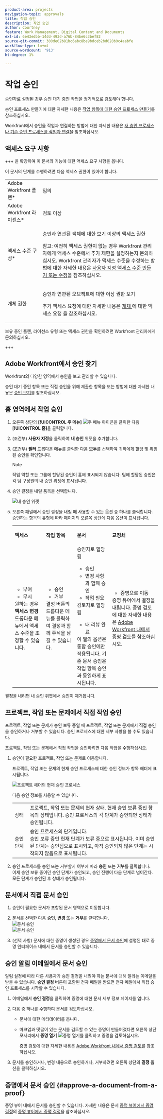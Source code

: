 ```yaml
---
product-area: projects
navigation-topic: approvals
title: 작업 승인
description: 작업 승인
author: Courtney
feature: Work Management, Digital Content and Documents
exl-id: 6e43edbb-14dd-493d-a76b-84be6c3bef82
source-git-commit: 300de02b81bc6abc8be9bdceb2bd028b0c4aabfe
workflow-type: tm+mt
source-wordcount: '913'
ht-degree: 1%

---
```


# 작업 승인

<!--
<p data-mc-conditions="QuicksilverOrClassic.Draft mode">(NOTE:&nbsp;From&nbsp;Courtney: Linked to Training sites/ articles , don't change title and link)</p>
-->

승인자로 설정된 경우 승인 대기 중인 작업을 정기적으로 검토해야 합니다.

승인 프로세스 만들기에 대한 자세한 내용은 [작업 항목에 대한 승인 프로세스 만들기](../../administration-and-setup/customize-workfront/configure-approval-milestone-processes/create-approval-processes.md)를 참조하십시오.

Workfront에서 승인을 작업과 연결하는 방법에 대한 자세한 내용은 [새 승인 프로세스나 기존 승인 프로세스를 작업과 연결](../../review-and-approve-work/manage-approvals/associate-approval-with-work.md)을 참조하십시오.

## 액세스 요구 사항

+++ 을 확장하여 이 문서의 기능에 대한 액세스 요구 사항을 봅니다.

이 문서의 단계를 수행하려면 다음 액세스 권한이 있어야 합니다.

<table style="table-layout:auto"> 
 <col> 
 <col> 
 <tbody> 
  <tr> 
   <td role="rowheader">Adobe Workfront 플랜*</td> 
   <td> <p>임의</p> </td> 
  </tr> 
  <tr> 
   <td role="rowheader">Adobe Workfront 라이센스*</td> 
   <td> <p>검토 이상</p> </td> 
  </tr> 
  <tr> 
   <td role="rowheader">액세스 수준 구성*</td> 
   <td> <p>승인과 연관된 객체에 대한 보기 이상의 액세스 권한</p> <p>참고: 여전히 액세스 권한이 없는 경우 Workfront 관리자에게 액세스 수준에서 추가 제한을 설정하는지 문의하십시오. Workfront 관리자가 액세스 수준을 수정하는 방법에 대한 자세한 내용은 <a href="../../administration-and-setup/add-users/configure-and-grant-access/create-modify-access-levels.md" class="MCXref xref">사용자 지정 액세스 수준 만들기 또는 수정</a>을 참조하십시오.</p> </td> 
  </tr> 
  <tr> 
   <td role="rowheader">개체 권한</td> 
   <td> <p>승인과 연관된 오브젝트에 대한 이상 권한 보기</p> <p>추가 액세스 요청에 대한 자세한 내용은 <a href="../../workfront-basics/grant-and-request-access-to-objects/request-access.md" class="MCXref xref">개체 </a>에 대한 액세스 요청 을 참조하십시오.</p> </td> 
  </tr> 
 </tbody> 
</table>

보유 중인 플랜, 라이선스 유형 또는 액세스 권한을 확인하려면 Workfront 관리자에게 문의하십시오.

+++

## Adobe Workfront에서 승인 찾기

Workfront의 다양한 영역에서 승인을 보고 관리할 수 있습니다.

승인 대기 중인 항목 또는 직접 승인을 위해 제출한 항목을 보는 방법에 대한 자세한 내용은 [승인 보기](../../review-and-approve-work/manage-approvals/view-approvals.md)를 참조하십시오.

## 홈 영역에서 작업 승인

1. 오른쪽 상단의 **[!UICONTROL 주 메뉴]** ![주 메뉴 아이콘](assets/main-menu-icon.png)을 클릭한 다음 **[!UICONTROL 홈]**&#x200B;을 클릭합니다.
1. (조건부) **사용자 지정**&#x200B;을 클릭하여 **내 승인** 위젯을 추가합니다.
1. (조건부) **필터** 드롭다운 메뉴를 클릭한 다음 **모두**&#x200B;를 선택하여 귀하에게 할당 및 위임된 승인을 확인합니다.

   >[!NOTE]
   >
   >작업 역할 또는 그룹에 할당된 승인이 홈에 표시되지 않습니다. 팀에 할당된 승인은 각 팀 구성원의 내 승인 위젯에 표시됩니다.


1. 승인 결정을 내릴 품목을 선택합니다.

   ![내 승인 위젯](assets/my-approvals-widget.png)

1. 오른쪽 패널에서 승인 결정을 내릴 때 사용할 수 있는 옵션 중 하나를 클릭합니다. 승인하는 항목의 유형에 따라 페이지의 오른쪽 상단에 다음 옵션이 표시됩니다.

   <table>
   <tr>
      <td>
      <p><strong>액세스</strong></p>
      </td>
      <td>
      <p><strong>작업 항목</strong></p>
      </td>
      <td>
      <p><strong>문서</strong></p>
      </td>
      <td>
      <p><strong>교정쇄</strong></p>
      </td>
   </tr>
   <tr>
      <td>
       <ul>
      <li>부여</li>
      <li>무시</li>
      </ul>
      원하는 경우 <b>액세스 변경</b> 드롭다운 메뉴에서 액세스 수준을 조정할 수 있습니다.
      </td>
      <td>
         <ul>
         <li>승인</li>
         <li>거부</li>
         </ul>
      결정 버튼의 드롭다운 메뉴를 클릭하여 결정과 함께 주석을 남길 수 있습니다.
      </td>
      <td>
   승인자로 할당됨
         <ul>
         <li>승인</li>
         <li>변경 사항과 함께 승인</li>
         <li>작업 필요</li>
         </ul>
   검토자로 할당됨
         <ul>
         <li>내 리뷰 완료</li>
         </ul>
      이 열의 옵션은 통합 승인에만 적용됩니다. 기존 문서 승인은 작업 항목 승인과 동일하게 표시됩니다. 
      </td>
      <td>
         <ul>
         <li>증명으로 이동</li>
         </ul>
         증명 뷰어에서 결정을 내립니다. 증명 검토에 대한 자세한 내용은 <a href="../../review-and-approve-work/proofing/reviewing-proofs-within-workfront/review-proofs-in-wf.md">Adobe Workfront 내에서 증명 검토</a>를 참조하십시오.
      </td>
   </tr>
   </table>

결정을 내리면 내 승인 위젯에서 승인이 제거됩니다.


## 프로젝트, 작업 또는 문제에서 직접 작업 승인

프로젝트, 작업 또는 문제가 승인 보류 중일 때 프로젝트, 작업 또는 문제에서 직접 승인을 승인하거나 거부할 수 있습니다. 승인 프로세스에 대한 세부 사항을 볼 수도 있습니다.

프로젝트, 작업 또는 문제에서 직접 작업을 승인하려면 다음 작업을 수행하십시오.

1. 승인이 필요한 프로젝트, 작업 또는 문제로 이동합니다.

   프로젝트, 작업 또는 문제의 현재 승인 프로세스에 대한 승인 정보가 항목 헤더에 표시됩니다.

   ![프로젝트 헤더의 현재 승인 프로세스](assets/current-approval-process-in-project-header-with-stages-nwe-350x92.png)

   다음 승인 정보를 사용할 수 있습니다.

   <table style="table-layout:auto"> 
    <col> 
    <col> 
    <tbody> 
     <tr> 
      <td role="rowheader">상태</td> 
      <td>프로젝트, 작업 또는 문제의 현재 상태. 현재 승인 보류 중인 항목의 상태입니다. 승인 프로세스의 각 단계가 승인되면 상태가 승인됩니다.</td> 
     </tr> 
     <tr> 
      <td role="rowheader">승인 단계</td> 
      <td>승인 프로세스의 단계입니다. <br>승인 보류 중인 현재 단계가 보류 중으로 표시됩니다. 이미 승인된 단계는 승인됨으로 표시되고, 아직 승인되지 않은 단계는 시작되지 않음으로 표시됩니다.</td> 
     </tr> 
    </tbody> 
   </table>

1. 승인 프로세스를 승인 또는 거부할지 여부에 따라 **승인** 또는 **거부**&#x200B;를 클릭합니다.\
   이제 승인 보류 중이던 승인 단계가 승인되고, 승인 진행이 다음 단계로 넘어간다. 모든 단계가 승인된 후 상태가 승인됩니다.

## 문서에서 직접 문서 승인

1. 승인이 필요한 문서가 포함된 문서 영역으로 이동합니다.
1. 문서를 선택한 다음 **승인**, **변경** 또는 **거부**&#x200B;를 클릭합니다.\
   ![문서 승인](assets/approval-approve-document-350x215.png)\
   ![문서 승인](assets/document-approval-350x199.png)

1. (선택 사항) 문서에 대한 증명이 생성된 경우 [증명에서 문서 승인](#approve-a-document-from-a-proof)에 설명된 대로 증명 인터페이스 내에서 문서를 승인할 수 있습니다.

## 승인 알림 이메일에서 문서 승인

알림 설정에 따라 다른 사용자가 승인 결정을 내려야 하는 문서에 대해 알리는 이메일을 받을 수 있습니다. **승인 결정** 버튼이 포함된 전자 메일을 받으면 전자 메일에서 직접 승인 프로세스를 시작할 수 있습니다.

1. 이메일에서 **승인 결정**&#x200B;을 클릭하여 증명에 대한 문서 세부 정보 페이지를 엽니다.
1. 다음 중 하나를 수행하여 문서를 검토하십시오.

   * 문서에 대한 메타데이터를 봅니다.
   * 마크업과 댓글이 있는 문서를 검토할 수 있는 증명이 만들어졌다면 오른쪽 상단 모서리에서 **증명 열기** ![증명 열기](assets/open-proof-icon-qs.png)를 클릭하고 증명을 검토하십시오.

     <!--   
     <span style="color: #ff1493;" data-mc-conditions="QuicksilverOrClassic.Draft mode">[Andrzej, does it make sense to leave this here if it's s document approval?&nbsp;Would there never be a proof in that situation?]</span>   
     -->

     증명 검토에 대한 자세한 내용은 [Adobe Workfront 내에서 증명 검토](../../review-and-approve-work/proofing/reviewing-proofs-within-workfront/review-proofs-in-wf.md)를 참조하십시오.

1. 문서를 승인하거나, 변경 내용으로 승인하거나, 거부하려면 오른쪽 상단의 **결정** 옵션을 클릭하십시오.

## 증명에서 문서 승인 {#approve-a-document-from-a-proof}

증명 뷰어 내에서 문서를 승인할 수 있습니다. 자세한 내용은 문서 [증명 뷰어에서 증명 결정](../../review-and-approve-work/proofing/reviewing-proofs-within-workfront/make-a-decision-on-a-proof/make-decisions-on-proof.md)의 [증명 뷰어에서 증명 결정](../../review-and-approve-work/proofing/reviewing-proofs-within-workfront/make-a-decision-on-a-proof/make-decisions-on-proof.md)을 참조하십시오.
